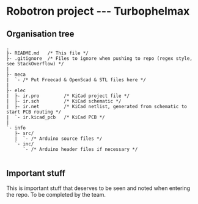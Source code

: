 # Robotron project --- Turbophelmax #

## Organisation tree ##
```
.
├- README.md   /* This file */
├- .gitignore  /* Files to ignore when pushing to repo (regex style, see StackOverflow) */
|
├- meca
|  `- /* Put Freecad & OpenScad & STL files here */
|
├- elec
|  ├- ir.pro         /* KiCad project file */ 
|  ├- ir.sch         /* KiCad schematic */
|  ├- ir.net         /* KiCad netlist, generated from schematic to start PCB routing */
|  `- ir.kicad_pcb   /* KiCad PCB */
|
`- info
   ├- src/
   |  `- /* Arduino source files */
   `- inc/
      `- /* Arduino header files if necessary */
      
```
      
## Important stuff ##

This is important stuff that deserves to be seen and noted when entering the repo.
To be completed by the team.
